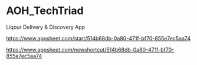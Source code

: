 # AOH_TechTriad
Liqour Delivery & Discovery App

https://www.appsheet.com/start/514b68db-0a80-471f-bf70-855e7ec5aa74

https://www.appsheet.com/newshortcut/514b68db-0a80-471f-bf70-855e7ec5aa74
